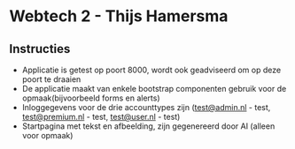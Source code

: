 # Webtech 2 - Thijs Hamersma

## Instructies

- Applicatie is getest op poort 8000, wordt ook geadviseerd om op deze poort te draaien
- De applicatie maakt van enkele bootstrap componenten gebruik voor de opmaak(bijvoorbeeld forms en alerts)
- Inloggegevens voor de drie accounttypes zijn (test@admin.nl - test, test@premium.nl - test, test@user.nl - test)
- Startpagina met tekst en afbeelding, zijn gegenereerd door AI (alleen voor opmaak)
